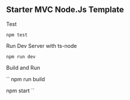 ## Starter MVC Node.Js Template

Test 

``
npm test
``


Run Dev Server with ts-node

``
npm run dev
``

Build and Run

``
npm run build

npm start
``
